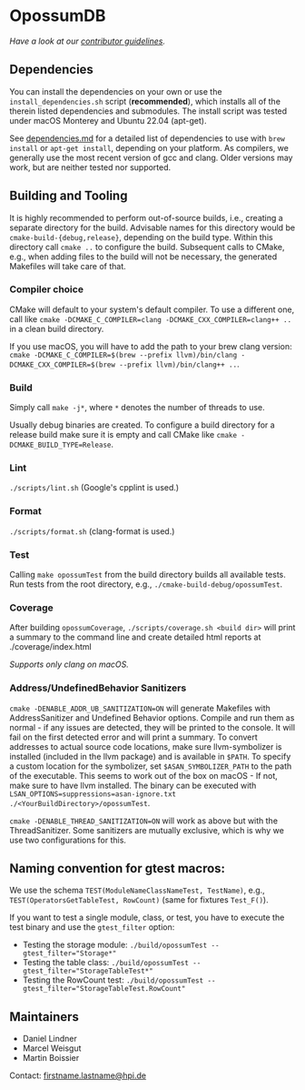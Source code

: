 # OpossumDB

*Have a look at our [contributor guidelines](CONTRIBUTING.md).*

## Dependencies
You can install the dependencies on your own or use the `install_dependencies.sh` script (**recommended**), which installs all of the therein listed dependencies and submodules.
The install script was tested under macOS Monterey and Ubuntu 22.04 (apt-get).

See [dependencies.md](dependencies.md) for a detailed list of dependencies to use with `brew install` or `apt-get install`, depending on your platform. As compilers, we generally use the most recent version of gcc and clang.
Older versions may work, but are neither tested nor supported.

## Building and Tooling
It is highly recommended to perform out-of-source builds, i.e., creating a separate directory for the build.
Advisable names for this directory would be `cmake-build-{debug,release}`, depending on the build type.
Within this directory call `cmake ..` to configure the build.
Subsequent calls to CMake, e.g., when adding files to the build will not be necessary, the generated Makefiles will take care of that.

### Compiler choice
CMake will default to your system's default compiler.
To use a different one, call like `cmake -DCMAKE_C_COMPILER=clang -DCMAKE_CXX_COMPILER=clang++ ..` in a clean build directory.

If you use macOS, you will have to add the path to your brew clang version: `cmake -DCMAKE_C_COMPILER=$(brew --prefix llvm)/bin/clang -DCMAKE_CXX_COMPILER=$(brew --prefix llvm)/bin/clang++ ..`.

### Build
Simply call `make -j*`, where `*` denotes the number of threads to use.

Usually debug binaries are created.
To configure a build directory for a release build make sure it is empty and call CMake like `cmake -DCMAKE_BUILD_TYPE=Release`.

### Lint
`./scripts/lint.sh` (Google's cpplint is used.)

### Format
`./scripts/format.sh` (clang-format is used.)

### Test
Calling `make opossumTest` from the build directory builds all available tests. Run tests from the root directory, e.g., `./cmake-build-debug/opossumTest`.

### Coverage
After building `opossumCoverage`, `./scripts/coverage.sh <build dir>` will print a summary to the command line and create detailed html reports at ./coverage/index.html

*Supports only clang on macOS.*

### Address/UndefinedBehavior Sanitizers
`cmake -DENABLE_ADDR_UB_SANITIZATION=ON` will generate Makefiles with AddressSanitizer and Undefined Behavior options.
Compile and run them as normal - if any issues are detected, they will be printed to the console.
It will fail on the first detected error and will print a summary.
To convert addresses to actual source code locations, make sure llvm-symbolizer is installed (included in the llvm package) and is available in `$PATH`.
To specify a custom location for the symbolizer, set `$ASAN_SYMBOLIZER_PATH` to the path of the executable.
This seems to work out of the box on macOS - If not, make sure to have llvm installed.
The binary can be executed with `LSAN_OPTIONS=suppressions=asan-ignore.txt ./<YourBuildDirectory>/opossumTest`.

`cmake -DENABLE_THREAD_SANITIZATION=ON` will work as above but with the ThreadSanitizer. Some sanitizers are mutually exclusive, which is why we use two configurations for this.


## Naming convention for gtest macros:

We use the schema `TEST(ModuleNameClassNameTest, TestName)`, e.g., `TEST(OperatorsGetTableTest, RowCount)` (same for fixtures `Test_F()`).

If you want to test a single module, class, or test, you have to execute the test binary and use the `gtest_filter` option:

- Testing the storage module: `./build/opossumTest --gtest_filter="Storage*"`
- Testing the table class: `./build/opossumTest --gtest_filter="StorageTableTest*"`
- Testing the RowCount test: `./build/opossumTest --gtest_filter="StorageTableTest.RowCount"`

## Maintainers

- Daniel Lindner
- Marcel Weisgut
- Martin Boissier

Contact: firstname.lastname@hpi.de
